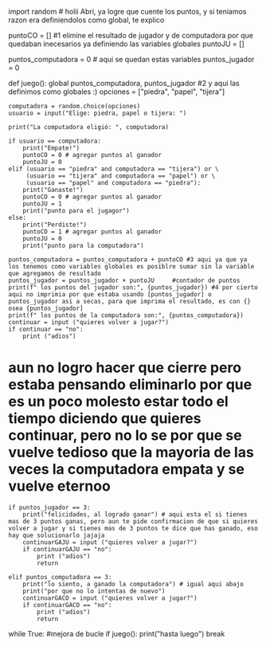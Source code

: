 import random # holii Abri, ya logre que cuente los puntos, y si teniamos razon era definiendolos como global, te explico

puntoCO = [] #1 elimine el resultado de jugador y de computadora por que quedaban inecesarios ya definiendo las variables globales
puntoJU = []

puntos_computadora = 0 # aqui se quedan estas variables
puntos_jugador = 0

def juego():
    global puntos_computadora, puntos_jugador #2 y aqui las definimos como globales :)
    opciones = ["piedra", "papel", "tijera"]
    
    computadora = random.choice(opciones)
    usuario = input("Elige: piedra, papel o tijera: ")

    print("La computadora eligió: ", computadora)

    if usuario == computadora:
        print("Empate!")
        puntoCO = 0 # agregar puntos al ganador
        puntoJU = 0
    elif (usuario == "piedra" and computadora == "tijera") or \
         (usuario == "tijera" and computadora == "papel") or \
         (usuario == "papel" and computadora == "piedra"):
        print("Ganaste!")
        puntoCO = 0 # agregar puntos al ganador
        puntoJU = 1
        print("punto para el jugagor")
    else:
        print("Perdiste!")
        puntoCO = 1 # agregar puntos al ganador
        puntoJU = 0
        print("punto para la computadora")
        
    puntos_computadora = puntos_computadora + puntoCO #3 aqui ya que ya los tenemos como variables globales es posiblre sumar sin la variable que agregamos de resultado 
    puntos_jugador = puntos_jugador + puntoJU     #contador de puntos
    print(f" los puntos del jugador son:", {puntos_jugador}) #4 por cierto aqui no imprimia por que estaba usando [puntos_jugador] o puntos_jugador asi a secas, para que imprima el resultado, es con {} osea {puntos_jugador]
    print(f" los puntos de la computadora son:", {puntos_computadora})
    continuar = input ("quieres volver a jugar?")
    if continuar == "no":
        print ("adios")
# aun no logro hacer que cierre pero estaba pensando eliminarlo por que es un poco molesto estar todo el tiempo diciendo que quieres continuar, pero no lo se por que se vuelve tedioso que la mayoria de las veces la computadora empata y se vuelve eternoo

    if puntos_jugador == 3:
        print("felicidades, al logrado ganar") # aqui esta el si tienes mas de 3 puntos ganas, pero aun te pide confirmacion de que si quieres volver a jugar y si tienes mas de 3 puntos te dice que has ganado, eso hay que solucionarlo jajaja
        continuarGAJU = input ("quieres volver a jugar?")
        if continuarGAJU == "no":
            print ("adios")
            return

    elif puntos_computadora == 3:
        print("lo siento, a ganado la computadora") # igual aqui abajo
        print("por que no lo intentas de nuevo")
        continuarGACO = input ("quieres volver a jugar?")
        if continuarGACO == "no":
            print ("adios")
            return
        
while True: #mejora de bucle
    if juego():
        print("hasta luego")
        break

